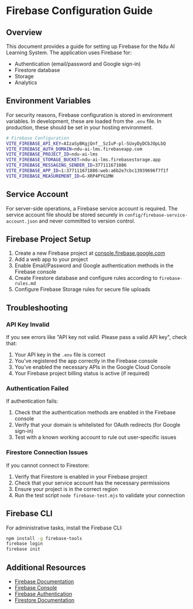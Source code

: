 # Firebase Configuration Guide

## Overview

This document provides a guide for setting up Firebase for the Ndu AI Learning System. The application uses Firebase for:

- Authentication (email/password and Google sign-in)
- Firestore database
- Storage
- Analytics

## Environment Variables

For security reasons, Firebase configuration is stored in environment variables. In development, these are loaded from the `.env` file. In production, these should be set in your hosting environment.

```bash
# Firebase Configuration
VITE_FIREBASE_API_KEY=AIzaSyBKgjQnf__SzIuP-pl-SUxyDyDCbJOpLbQ
VITE_FIREBASE_AUTH_DOMAIN=ndu-ai-lms.firebaseapp.com
VITE_FIREBASE_PROJECT_ID=ndu-ai-lms
VITE_FIREBASE_STORAGE_BUCKET=ndu-ai-lms.firebasestorage.app
VITE_FIREBASE_MESSAGING_SENDER_ID=377111671886
VITE_FIREBASE_APP_ID=1:377111671886:web:a6b2e7cbc13939696f7f1f
VITE_FIREBASE_MEASUREMENT_ID=G-XRP4PYG1MH
```

## Service Account

For server-side operations, a Firebase service account is required. The service account file should be stored securely in `config/firebase-service-account.json` and never committed to version control.

## Firebase Project Setup

1. Create a new Firebase project at [console.firebase.google.com](https://console.firebase.google.com/)
2. Add a web app to your project
3. Enable Email/Password and Google authentication methods in the Firebase console
4. Create Firestore database and configure rules according to `firebase-rules.md`
5. Configure Firebase Storage rules for secure file uploads

## Troubleshooting

### API Key Invalid

If you see errors like "API key not valid. Please pass a valid API key", check that:

1. Your API key in the `.env` file is correct
2. You've registered the app correctly in the Firebase console
3. You've enabled the necessary APIs in the Google Cloud Console
4. Your Firebase project billing status is active (if required)

### Authentication Failed

If authentication fails:

1. Check that the authentication methods are enabled in the Firebase console
2. Verify that your domain is whitelisted for OAuth redirects (for Google sign-in)
3. Test with a known working account to rule out user-specific issues

### Firestore Connection Issues

If you cannot connect to Firestore:

1. Verify that Firestore is enabled in your Firebase project
2. Check that your service account has the necessary permissions
3. Ensure your project is in the correct region
4. Run the test script `node firebase-test.mjs` to validate your connection

## Firebase CLI

For administrative tasks, install the Firebase CLI:

```bash
npm install -g firebase-tools
firebase login
firebase init
```

## Additional Resources

- [Firebase Documentation](https://firebase.google.com/docs)
- [Firebase Console](https://console.firebase.google.com/)
- [Firebase Authentication](https://firebase.google.com/docs/auth)
- [Firestore Documentation](https://firebase.google.com/docs/firestore)
